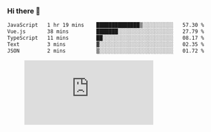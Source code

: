 ### Hi there 👋

<!--START_SECTION:waka-->

```txt
JavaScript   1 hr 19 mins    ██████████████▒░░░░░░░░░░   57.30 %
Vue.js       38 mins         ███████░░░░░░░░░░░░░░░░░░   27.79 %
TypeScript   11 mins         ██░░░░░░░░░░░░░░░░░░░░░░░   08.17 %
Text         3 mins          ▓░░░░░░░░░░░░░░░░░░░░░░░░   02.35 %
JSON         2 mins          ▒░░░░░░░░░░░░░░░░░░░░░░░░   01.72 %
```

<!--END_SECTION:waka-->

<figure><embed src="https://wakatime.com/share/@018c1236-80d1-4209-b291-9f1e9534668f/bb944d0f-92e3-48f1-94a5-d3c1d0ffe8d4.svg"></embed></figure>

<!--
**kraibse/kraibse** is a ✨ _special_ ✨ repository because its `README.md` (this file) appears on your GitHub profile.

Here are some ideas to get you started:

- 🔭 I’m currently working on ...
- 🌱 I’m currently learning ...
- 👯 I’m looking to collaborate on ...
- 🤔 I’m looking for help with ...
- 💬 Ask me about ...
- 📫 How to reach me: ...
- 😄 Pronouns: ...
- ⚡ Fun fact: ...
-->
